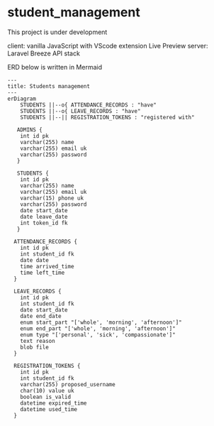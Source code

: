 # student_management

This project is under development

client: vanilla JavaScript with VScode extension Live Preview
server: Laravel Breeze API stack

ERD below is written in Mermaid

```mermaid
---
title: Students management
---
erDiagram
    STUDENTS ||--o{ ATTENDANCE_RECORDS : "have"
    STUDENTS ||--o{ LEAVE_RECORDS : "have"
    STUDENTS ||--|| REGISTRATION_TOKENS : "registered with"

   ADMINS {
    int id pk
    varchar(255) name
    varchar(255) email uk
    varchar(255) password
   }

   STUDENTS {
    int id pk
    varchar(255) name
    varchar(255) email uk
    varchar(15) phone uk
    varchar(255) password
    date start_date
    date leave_date
    int token_id fk
   }

  ATTENDANCE_RECORDS {
    int id pk
    int student_id fk
    date date
    time arrived_time
    time left_time
  }

  LEAVE_RECORDS {
    int id pk
    int student_id fk
    date start_date
    date end_date
    enum start_part "['whole', 'morning', 'afternoon']"
    enum end_part "['whole', 'morning', 'afternoon']"
    enum type "['personal', 'sick', 'compassionate']"
    text reason
    blob file
  }

  REGISTRATION_TOKENS {
    int id pk
    int student_id fk
    varchar(255) proposed_username
    char(10) value uk
    boolean is_valid
    datetime expired_time
    datetime used_time
  }
```